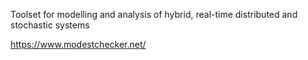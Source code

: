 Toolset for modelling and analysis of hybrid, real-time distributed and stochastic systems

https://www.modestchecker.net/